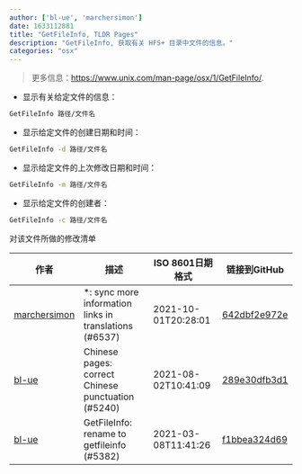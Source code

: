 ```yaml
---
author: ['bl-ue', 'marchersimon']
date: 1633112881
title: "GetFileInfo, TLDR Pages"
description: "GetFileInfo, 获取有关 HFS+ 目录中文件的信息。"
categories: "osx"
---
```

> 更多信息：<https://www.unix.com/man-page/osx/1/GetFileInfo/>.

- 显示有关给定文件的信息：

```bash
GetFileInfo 路径/文件名
```

- 显示给定文件的创建日期和时间：

```bash
GetFileInfo -d 路径/文件名
```

- 显示给定文件的上次修改日期和时间：

```bash
GetFileInfo -m 路径/文件名
```

- 显示给定文件的创建者：

```bash
GetFileInfo -c 路径/文件名
```
对该文件所做的修改清单


作者 | 描述 | ISO 8601日期格式 | 链接到GitHub
------|-----|-----|-----
[marchersimon](mailto:50295997+marchersimon@users.noreply.github.com) | *: sync more information links in translations (#6537) | 2021-10-01T20:28:01 | [642dbf2e972e](https://github.com/tldr-pages/tldr/commit/642dbf2e972e388fab8c84ba3b4685fb862b6454)
[bl-ue](mailto:54780737+bl-ue@users.noreply.github.com) | Chinese pages: correct Chinese punctuation (#5240) | 2021-08-02T10:41:09 | [289e30dfb3d1](https://github.com/tldr-pages/tldr/commit/289e30dfb3d1d73bade9e3610e12bfc90e9270ae)
[bl-ue](mailto:54780737+bl-ue@users.noreply.github.com) | GetFileInfo: rename to getfileinfo (#5382) | 2021-03-08T11:41:26 | [f1bbea324d69](https://github.com/tldr-pages/tldr/commit/f1bbea324d69223d9a2ba6d460a00d0ecd229542)


